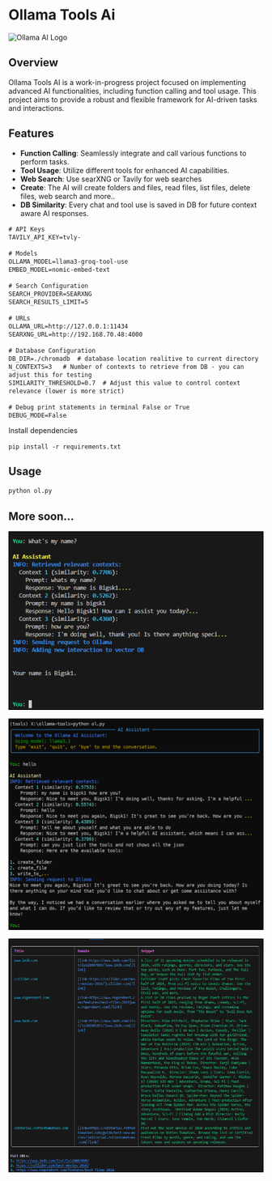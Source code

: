 # Ollama Tools Ai

![Ollama AI Logo](https://imagedelivery.net/WfhVb8dSNAAvdXUdMfBuPQ/ef22576a-7bfe-4a35-9549-df3946ce6c00/public)

## Overview

Ollama Tools AI is a work-in-progress project focused on implementing advanced AI functionalities, including function calling and tool usage. This project aims to provide a robust and flexible framework for AI-driven tasks and interactions.

## Features

- **Function Calling**: Seamlessly integrate and call various functions to perform tasks.
- **Tool Usage**: Utilize different tools for enhanced AI capabilities.
- **Web Search**: Use searXNG or Tavily for web searches
- **Create**: The AI will create folders and files, read files, list files, delete files, web search and more..
- **DB Similarity**: Every chat and tool use is saved in DB for future context aware AI responses.


```env
# API Keys
TAVILY_API_KEY=tvly-

# Models
OLLAMA_MODEL=llama3-groq-tool-use
EMBED_MODEL=nomic-embed-text

# Search Configuration
SEARCH_PROVIDER=SEARXNG
SEARCH_RESULTS_LIMIT=5

# URLs
OLLAMA_URL=http://127.0.0.1:11434
SEARXNG_URL=http://192.168.70.48:4000

# Database Configuration
DB_DIR=./chromadb  # database location realitive to current directory
N_CONTEXTS=3   # Number of contexts to retrieve from DB - you can adjust this for testing
SIMILARITY_THRESHOLD=0.7  # Adjust this value to control context relevance (lower is more strict)

# Debug print statements in terminal False or True
DEBUG_MODE=False

```
Install dependencies 

`pip install -r requirements.txt`


## Usage

```bash
python ol.py
```


## More soon...

![name](images/name.png)

![terminal](images/tav2.png)

![terminal](images/tav.png)

